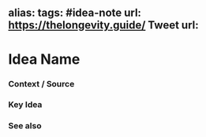 alias: 
tags: #idea-note
url: https://thelongevity.guide/
Tweet url: 
---
# Idea Name

### Context / Source


### Key Idea


### See also

